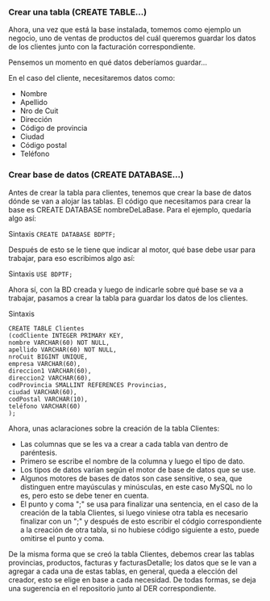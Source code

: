 ### Crear una tabla (CREATE TABLE...)		

Ahora, una vez que está la base instalada, tomemos como ejemplo un negocio, uno de ventas de productos del cuál queremos guardar los     datos de los clientes junto con la facturación correspondiente.		
		
Pensemos un momento en qué datos deberíamos guardar...		

En el caso del cliente, necesitaremos datos como:		
- Nombre 		
- Apellido		
- Nro de Cuit		
- Dirección		
- Código de provincia		
- Ciudad		
- Código postal		
- Teléfono		
		
### Crear base de datos (CREATE DATABASE...)		

Antes de crear la tabla para clientes, tenemos que crear la base de datos dónde se van a alojar las tablas. El código que necesitamos    para crear la base es CREATE DATABASE nombreDeLaBase. Para el ejemplo, quedaría algo así:		

Sintaxis
`CREATE DATABASE BDPTF;`		
		
Después de esto se le tiene que indicar al motor, qué base debe usar para trabajar, para eso escribimos algo así:		

Sintaxis
`USE BDPTF;`		

Ahora sí, con la BD creada y luego de indicarle sobre qué base se va a trabajar, pasamos a crear la tabla para guardar los datos de los  clientes. 

Sintaxis		
```		
CREATE TABLE Clientes		
(codCliente INTEGER PRIMARY KEY,		
nombre VARCHAR(60) NOT NULL,		
apellido VARCHAR(60) NOT NULL,		
nroCuit BIGINT UNIQUE,		
empresa VARCHAR(60),		
direccion1 VARCHAR(60),		
direccion2 VARCHAR(60),		
codProvincia SMALLINT REFERENCES Provincias,		
ciudad VARCHAR(60),		
codPostal VARCHAR(10),		
teléfono VARCHAR(60)		
);		
```		
Ahora, unas aclaraciones sobre la creación de la tabla Clientes:	

- Las columnas que se les va a crear a cada tabla van dentro de paréntesis.		
- Primero se escribe el nombre de la columna y luego el tipo de dato.		
- Los tipos de datos varían según el motor de base de datos que se use.		
- Algunos motores de bases de datos son case sensitive, o sea, que distinguen entre mayúsculas y minúsculas, en este caso MySQL no lo     es, pero esto se debe tener en cuenta.		
- El punto y coma ";" se usa para finalizar una sentencia, en el caso de la creación de la tabla Clientes, si luego viniese otra tabla     es necesario finalizar con un ";" y después de esto escribir el códgio correspondiente a la creación de otra tabla, si no hubiese       código siguiente a esto, puede omitirse el punto y coma.		
		
De la misma forma que se creó la tabla Clientes, debemos crear las tablas provincias, productos, facturas y facturasDetalle; los datos que se le van a agregar a cada una de estas tablas, en general, queda a elección del creador, esto se elige en base a cada necesidad. De todas formas, se deja una sugerencia en el repositorio junto al DER correspondiente.	
